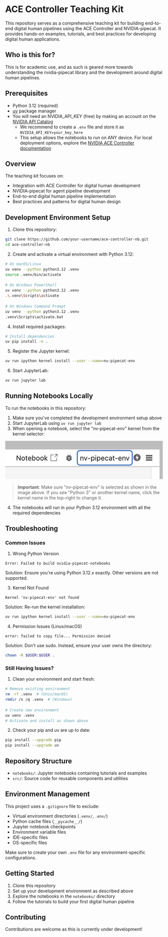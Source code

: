 # ACE Controller Teaching Kit

This repository serves as a comprehensive teaching kit for building end-to-end digital human pipelines using the ACE Controller and NVIDIA-pipecat. It provides hands-on examples, tutorials, and best practices for developing digital human applications. 

## Who is this for?
This is for academic use, and as such is geared more towards understanding the nvidia-pipecat library and the development around digital human pipelines.

## Prerequisites

- Python 3.12 (required)
- [uv](https://github.com/astral-sh/uv) package manager
- You will need an NVIDIA_API_KEY (free) by making an account on the [NVIDIA API Catalog](build.nvidia.com)
  - We recommend to create a `.env` file and store it as `NVIDIA_API_KEY=your_key_here`
  - This setup allows the notebooks to run on ANY device. For local deployment options, explore the [NVIDIA ACE Controller documentation](https://docs.nvidia.com/ace/ace-controller-microservice/1.0/index.html)

## Overview

The teaching kit focuses on:
- Integration with ACE Controller for digital human development
- NVIDIA-pipecat for agent pipeline development
- End-to-end digital human pipeline implementation
- Best practices and patterns for digital human design

## Development Environment Setup

1. Clone this repository:
```bash
git clone https://github.com/your-username/ace-controller-nb.git
cd ace-controller-nb
```

2. Create and activate a virtual environment with Python 3.12:
```bash
# On macOS/Linux
uv venv --python python3.12 .venv
source .venv/bin/activate

# On Windows PowerShell
uv venv --python python3.12 .venv 
.\.venv\Scripts\activate

# On Windows Command Prompt
uv venv --python python3.12 .venv
.venv\Scripts\activate.bat
```

4. Install required packages:
```bash
# Install dependencies
uv pip install -e .
```

5. Register the Jupyter kernel:
```bash
uv run ipython kernel install --user --name=nv-pipecat-env
```

6. Start JupyterLab:
```bash
uv run jupyter lab
```

## Running Notebooks Locally

To run the notebooks in this repository:

1. Make sure you've completed the development environment setup above
2. Start JupyterLab using `uv run jupyter lab`
3. When opening a notebook, select the "nv-pipecat-env" kernel from the kernel selector:

![Select nv-pipecat-env kernel](docs/images/kernel.png)

> **Important**: Make sure "nv-pipecat-env" is selected as shown in the image above. If you see "Python 3" or another kernel name, click the kernel name in the top-right to change it.

4. The notebooks will run in your Python 3.12 environment with all the required dependencies

## Troubleshooting

### Common Issues

1. Wrong Python Version
```
Error: Failed to build nvidia-pipecat-notebooks
```
Solution: Ensure you're using Python 3.12.x exactly. Other versions are not supported.

3. Kernel Not Found
```
Kernel 'nv-pipecat-env' not found
```
Solution: Re-run the kernel installation:
```bash
uv run ipython kernel install --user --name=nv-pipecat-env
```

4. Permission Issues (Linux/macOS)
```
error: failed to copy file... Permission denied
```
Solution: Don't use sudo. Instead, ensure your user owns the directory:
```bash
chown -R $USER:$USER .
```

### Still Having Issues?

1. Clean your environment and start fresh:
```bash
# Remove existing environment
rm -rf .venv  # (Unix/macOS)
rmdir /s /q .venv  # (Windows)

# Create new environment
uv venv .venv
# Activate and install as shown above
```

2. Check your pip and uv are up to date:
```bash
pip install --upgrade pip
pip install --upgrade uv
```

## Repository Structure

- `notebooks/`: Jupyter notebooks containing tutorials and examples
- `src/`: Source code for reusable components and utilities

## Environment Management

This project uses a `.gitignore` file to exclude:
- Virtual environment directories (`.venv/`, `.env/`)
- Python cache files (`__pycache__/`)
- Jupyter notebook checkpoints
- Environment variable files
- IDE-specific files
- OS-specific files

Make sure to create your own `.env` file for any environment-specific configurations.

## Getting Started

1. Clone this repository
2. Set up your development environment as described above
3. Explore the notebooks in the `notebooks/` directory
4. Follow the tutorials to build your first digital human pipeline

## Contributing

Contributions are welcome as this is currently under development!